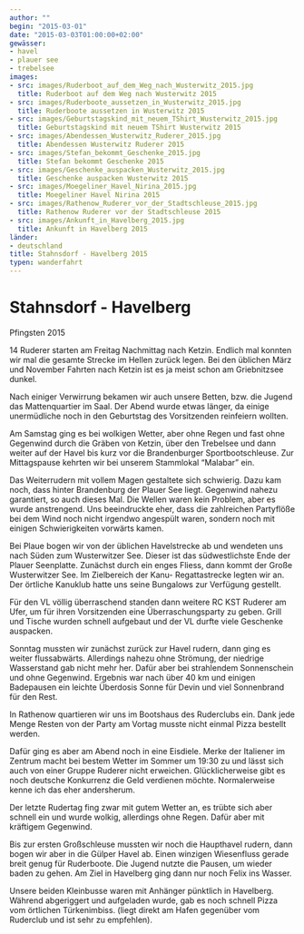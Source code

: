 ```yaml
---
author: ""
begin: "2015-03-01"
date: "2015-03-03T01:00:00+02:00"
gewässer:
- havel
- plauer see
- trebelsee
images:
- src: images/Ruderboot_auf_dem_Weg_nach_Wusterwitz_2015.jpg
  title: Ruderboot auf dem Weg nach Wusterwitz 2015
- src: images/Ruderboote_aussetzen_in_Wusterwitz_2015.jpg
  title: Ruderboote aussetzen in Wusterwitz 2015
- src: images/Geburtstagskind_mit_neuem_TShirt_Wusterwitz_2015.jpg
  title: Geburtstagskind mit neuem TShirt Wusterwitz 2015
- src: images/Abendessen_Wusterwitz_Ruderer_2015.jpg
  title: Abendessen Wusterwitz Ruderer 2015
- src: images/Stefan_bekommt_Geschenke_2015.jpg
  title: Stefan bekommt Geschenke 2015
- src: images/Geschenke_auspacken_Wusterwitz_2015.jpg
  title: Geschenke auspacken Wusterwitz 2015
- src: images/Moegeliner_Havel_Nirina_2015.jpg
  title: Moegeliner Havel Nirina 2015
- src: images/Rathenow_Ruderer_vor_der_Stadtschleuse_2015.jpg
  title: Rathenow Ruderer vor der Stadtschleuse 2015
- src: images/Ankunft_in_Havelberg_2015.jpg
  title: Ankunft in Havelberg 2015
länder:
- deutschland
title: Stahnsdorf - Havelberg 2015
typen: wanderfahrt
---
```



# Stahnsdorf - Havelberg


Pfingsten 2015

14 Ruderer starten am Freitag Nachmittag nach Ketzin. Endlich mal konnten wir mal die gesamte Strecke im Hellen zurück legen. Bei den üblichen März und November Fahrten nach Ketzin ist es ja meist schon am Griebnitzsee dunkel.

Nach einiger Verwirrung bekamen wir auch unsere Betten, bzw. die Jugend das Mattenquartier im Saal. Der Abend wurde etwas länger, da einige unermüdliche noch in den Geburtstag des Vorsitzenden reinfeiern wollten.

Am Samstag ging es bei wolkigen Wetter, aber ohne Regen und fast ohne Gegenwind durch die Gräben von Ketzin, über den Trebelsee und dann weiter auf der Havel bis kurz vor die Brandenburger Sportbootschleuse. Zur Mittagspause kehrten wir bei unserem Stammlokal “Malabar” ein.

Das Weiterrudern mit vollem Magen gestaltete sich schwierig. Dazu kam noch, dass hinter Brandenburg der Plauer See liegt. Gegenwind nahezu garantiert, so auch dieses Mal. Die Wellen waren kein Problem, aber es wurde anstrengend. Uns beeindruckte eher, dass die zahlreichen Partyflöße bei dem Wind noch nicht irgendwo angespült waren, sondern noch mit einigen Schwierigkeiten vorwärts kamen.

Bei Plaue bogen wir von der üblichen Havelstrecke ab und wendeten uns nach Süden zum Wusterwitzer See. Dieser ist das südwestlichste Ende der Plauer Seenplatte. Zunächst durch ein enges Fliess, dann kommt der Große Wusterwitzer See. Im Zielbereich der Kanu- Regattastrecke legten wir an. Der örtliche Kanuklub hatte uns seine Bungalows zur Verfügung gestellt.

Für den VL völlig überraschend standen dann weitere RC KST Ruderer am Ufer, um für ihren Vorsitzenden eine Überraschungsparty zu geben. Grill und Tische wurden schnell aufgebaut und der VL durfte viele Geschenke auspacken.

Sonntag mussten wir zunächst zurück zur Havel rudern, dann ging es weiter flussabwärts. Allerdings nahezu ohne Strömung, der niedrige Wasserstand gab nicht mehr her. Dafür aber bei strahlendem Sonnenschein und ohne Gegenwind. Ergebnis war nach über 40 km und einigen Badepausen ein leichte Überdosis Sonne für Devin und viel Sonnenbrand für den Rest.

In Rathenow quartieren wir uns im Bootshaus des Ruderclubs ein. Dank jede Menge Resten von der Party am Vortag musste nicht einmal Pizza bestellt werden.

Dafür ging es aber am Abend noch in eine Eisdiele. Merke der Italiener im Zentrum macht bei bestem Wetter im Sommer um 19:30 zu und lässt sich auch von einer Gruppe Ruderer nicht erweichen. Glücklicherweise gibt es noch deutsche Konkurrenz die Geld verdienen möchte. Normalerweise kenne ich das eher andersherum.

Der letzte Rudertag fing zwar mit gutem Wetter an, es trübte sich aber schnell ein und wurde wolkig, allerdings ohne Regen. Dafür aber mit kräftigem Gegenwind.

Bis zur ersten Großschleuse mussten wir noch die Haupthavel rudern, dann bogen wir aber in die Gülper Havel ab. Einen winzigen Wiesenfluss gerade breit genug für Ruderboote. Die Jugend nutzte die Pausen, um wieder baden zu gehen. Am Ziel in Havelberg ging dann nur noch Felix ins Wasser.

Unsere beiden Kleinbusse waren mit Anhänger pünktlich in Havelberg. Während abgeriggert und aufgeladen wurde, gab es noch schnell Pizza vom örtlichen Türkenimbiss. (liegt direkt am Hafen gegenüber vom Ruderclub und ist sehr zu empfehlen).

